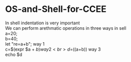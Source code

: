 # OS-and-Shell-for-CCEE
In shell indentation is very important <br>
We can perform arethmatic operations in three ways in sell <br>
a=20; <br>
b=40; <br> 
let "re=a+b"; way 1<br>
c=$(expr $a + $b ) way 2 <br>
d=$((a+b)) way 3 <br>
echo $d <br>
